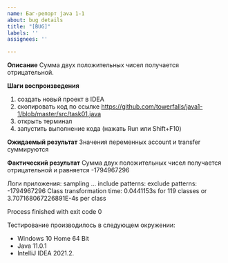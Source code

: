 ```yaml
---
name: Баг-репорт java 1-1
about: bug details
title: "[BUG]"
labels: ''
assignees: ''

---
```


**Описание**
Сумма двух положительных чисел получается отрицательной.

**Шаги воспроизведения**
1) создать новый проект в IDEA
2) скопировать код по ссылке https://github.com/towerfalls/java1-1/blob/master/src/task01.java
3) открыть терминал
4) запустить выполнение кода (нажать Run или Shift+F10)

**Ожидаемый результат**
Значения переменных account и transfer суммируются

**Фактический результат**
Сумма двух положительных чисел получается отрицательной и равняется -1794967296

Логи приложения:
sampling ...
include patterns:
exclude patterns:
-1794967296
Class transformation time: 0.0441153s for 119 classes or 3.707168067226891E-4s per class

Process finished with exit code 0


Тестирование производилось в следующем окружении:
* Windows 10 Home 64 Bit
* Java 11.0.1
* IntelliJ IDEA 2021.2.
